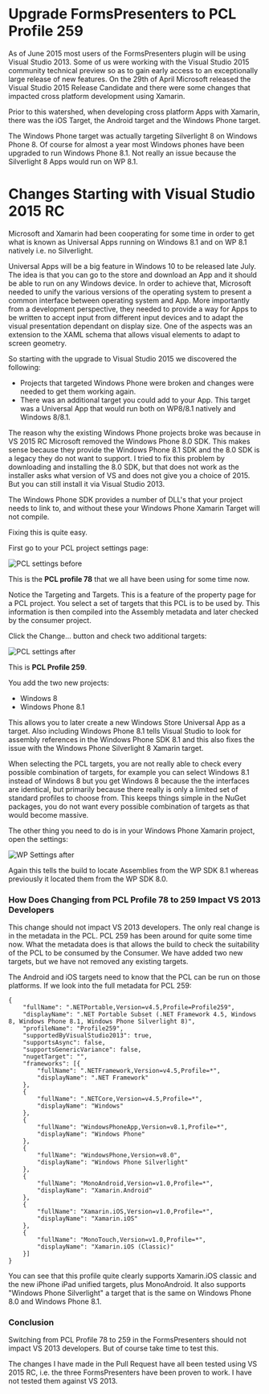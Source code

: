 Upgrade FormsPresenters to PCL Profile 259
==========================================

As of June 2015 most users of the FormsPresenters plugin will be using Visual Studio 2013. Some of us were working with the Visual Studio 2015 community technical preview
so as to gain early access to an exceptionally large release of new features. On the 29th of April Microsoft released the Visual Studio 2015 Release Candidate and there
were some changes that impacted cross platform development using Xamarin.

Prior to this watershed, when developing cross platform Apps with Xamarin, there was the iOS Target, the Android target and the Windows Phone target.

The Windows Phone target was actually targeting Silverlight 8 on Windows Phone 8. Of course for almost a year most Windows phones have been upgraded to run Windows Phone
8.1. Not really an issue because the Silverlight 8 Apps would run on WP 8.1.

Changes Starting with Visual Studio 2015 RC
===========================================

Microsoft and Xamarin had been cooperating for some time in order to get what is known as Universal Apps running on Windows 8.1 and on WP 8.1 natively i.e. no Silverlight.

Universal Apps will be a big feature in Windows 10 to be released late July. The idea is that you can go to the store and download an App and it should be able to run on
any Windows device. In order to achieve that, Microsoft needed to unify the various versions of the operating system to present a common interface between operating 
system and App. More importantly from a development perspective, they needed to provide a way for Apps to be written to accept input from different input devices and to
adapt the visual presentation dependant on display size. One of the aspects was an extension to the XAML schema that allows visual elements to adapt to screen geometry.

So starting with the upgrade to Visual Studio 2015 we discovered the following:
- Projects that targeted Windows Phone were broken and changes were needed to get them working again.
- There was an additional target you could add to your App. This target was a Universal App that would run both on WP8/8.1 natively and Windows 8/8.1.

The reason why the existing Windows Phone projects broke was because in VS 2015 RC Microsoft removed the Windows Phone 8.0 SDK. This makes sense because they provide the
Windows Phone 8.1 SDK and the 8.0 SDK is a legacy they do not want to support. I tried to fix this problem by downloading and installing the 8.0 SDK, but that does not
work as the installer asks what version of VS and does not give you a choice of 2015. But you can still install it via Visual Studio 2013.

The Windows Phone SDK provides a number of DLL's that your project needs to link to, and without these your Windows Phone Xamarin Target will not compile.

Fixing this is quite easy. 

First go to your PCL project settings page:

![PCL settings before](https://github.com/PeterBurke/Cheesebaron.MvxPlugins/blob/master/wpsettingbefore.png)

This is the **PCL profile 78** that we all have been using for some time now.

Notice the Targeting and Targets. This is a feature of the property page for a PCL project. You select a set of targets that this PCL is to be used by. This information
is then compiled into the Assembly metadata and later checked by the consumer project.

Click the Change... button and check two additional targets:

![PCL settings after](https://github.com/PeterBurke/Cheesebaron.MvxPlugins/blob/master/wpsettingafter.png)

This is **PCL Profile 259**.

You add the two new projects:

* Windows 8
* Windows Phone 8.1

This allows you to later create a new Windows Store Universal App as a target. Also including Windows Phone 8.1 tells Visual Studio to look for assembly references in the
Windows Phone SDK 8.1 and this also fixes the issue with the Windows Phone Silverlight 8 Xamarin target.

When selecting the PCL targets, you are not really able to check every possible combination of targets, for example you can select Windows 8.1 instead of Windows 8 but you
get Windows 8 because the the interfaces are identical, but primarily because there really is only a limited set of standard profiles to choose from. This keeps things
simple in the NuGet packages, you do not want every possible combination of targets as that would become massive.

The other thing you need to do is in your Windows Phone Xamarin project, open the settings: 

![WP Settings after](https://github.com/PeterBurke/Cheesebaron.MvxPlugins/blob/master/TargetWP81.png)

Again this tells the build to locate Assemblies from the WP SDK 8.1 whereas previously it located them from the WP SDK 8.0.

### How Does Changing from PCL Profile 78 to 259 Impact VS 2013 Developers ###

This change should not impact VS 2013 developers. The only real change is in the metadata in the PCL. PCL 259 has been around for quite some time now. What the metadata
does is that allows the build to check the suitability of the PCL to be consumed by the Consumer. We have added two new targets, but we have not removed any existing targets.

The Android and iOS targets need to know that the PCL can be run on those platforms. If we look into the full metadata for PCL 259:

```
{
	"fullName": ".NETPortable,Version=v4.5,Profile=Profile259",
	"displayName": ".NET Portable Subset (.NET Framework 4.5, Windows 8, Windows Phone 8.1, Windows Phone Silverlight 8)",
	"profileName": "Profile259",
	"supportedByVisualStudio2013": true,
	"supportsAsync": false,
	"supportsGenericVariance": false,
	"nugetTarget": "",
	"frameworks": [{
		"fullName": ".NETFramework,Version=v4.5,Profile=*",
		"displayName": ".NET Framework"
	},
	{
		"fullName": ".NETCore,Version=v4.5,Profile=*",
		"displayName": "Windows"
	},
	{
		"fullName": "WindowsPhoneApp,Version=v8.1,Profile=*",
		"displayName": "Windows Phone"
	},
	{
		"fullName": "WindowsPhone,Version=v8.0",
		"displayName": "Windows Phone Silverlight"
	},
	{
		"fullName": "MonoAndroid,Version=v1.0,Profile=*",
		"displayName": "Xamarin.Android"
	},
	{
		"fullName": "Xamarin.iOS,Version=v1.0,Profile=*",
		"displayName": "Xamarin.iOS"
	},
	{
		"fullName": "MonoTouch,Version=v1.0,Profile=*",
		"displayName": "Xamarin.iOS (Classic)"
	}]
}
```

You can see that this profile quite clearly supports Xamarin.iOS classic and the new iPhone iPad unified targets, plus MonoAndroid. It also supports
"Windows Phone Silverlight" a target that is the same on Windows Phone 8.0 and Windows Phone 8.1.

### Conclusion ###

Switching from PCL Profile 78 to 259 in the FormsPresenters should not impact VS 2013 developers. But of course take time to test this.

The changes I have made in the Pull Request have all been tested using VS 2015 RC, i.e. the three FormsPresenters have been proven to work. I have not
tested them against VS 2013.

